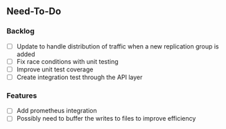 ## Need-To-Do

### Backlog
- [ ] Update to handle distribution of traffic when a new replication group is added
- [ ] Fix race conditions with unit testing
- [ ] Improve unit test coverage
- [ ] Create integration test through the API layer

### Features
- [ ] Add prometheus integration 
- [ ] Possibly need to buffer the writes to files to improve efficiency